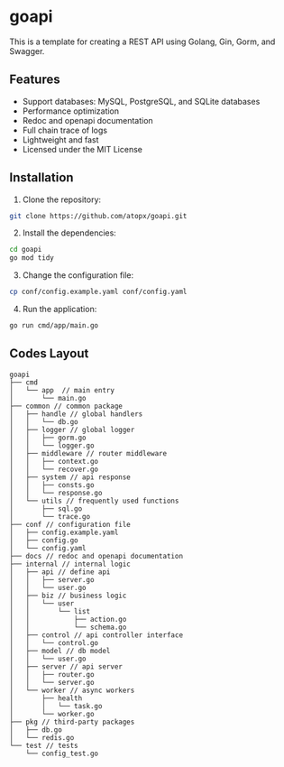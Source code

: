 # goapi

This is a template for creating a REST API using Golang, Gin, Gorm, and Swagger.


## Features

- Support databases: MySQL, PostgreSQL, and SQLite databases
- Performance optimization
- Redoc and openapi documentation
- Full chain trace of logs
- Lightweight and fast
- Licensed under the MIT License

## Installation
1. Clone the repository:

  ```bash
  git clone https://github.com/atopx/goapi.git
  ```

2. Install the dependencies:

  ```bash
  cd goapi
  go mod tidy
  ```

3. Change the configuration file:

  ```bash
  cp conf/config.example.yaml conf/config.yaml
  ```

4. Run the application:

  ```bash
  go run cmd/app/main.go
  ```

## Codes Layout

```
goapi
├── cmd
│   └── app  // main entry
│       └── main.go
├── common // common package
│   ├── handle // global handlers
│   │   └── db.go
│   ├── logger // global logger
│   │   ├── gorm.go
│   │   └── logger.go
│   ├── middleware // router middleware
│   │   ├── context.go
│   │   └── recover.go
│   ├── system // api response
│   │   ├── consts.go
│   │   └── response.go
│   └── utils // frequently used functions
│       ├── sql.go
│       └── trace.go
├── conf // configuration file
│   ├── config.example.yaml
│   ├── config.go
│   └── config.yaml
├── docs // redoc and openapi documentation
├── internal // internal logic
│   ├── api // define api
│   │   ├── server.go
│   │   └── user.go
│   ├── biz // business logic
│   │   └── user
│   │       └── list
│   │           ├── action.go
│   │           └── schema.go
│   ├── control // api controller interface
│   │   └── control.go
│   ├── model // db model
│   │   └── user.go
│   ├── server // api server
│   │   ├── router.go
│   │   └── server.go
│   └── worker // async workers
│       ├── health
│       │   └── task.go
│       └── worker.go
├── pkg // third-party packages
│   ├── db.go
│   └── redis.go
└── test // tests
    └── config_test.go
```
